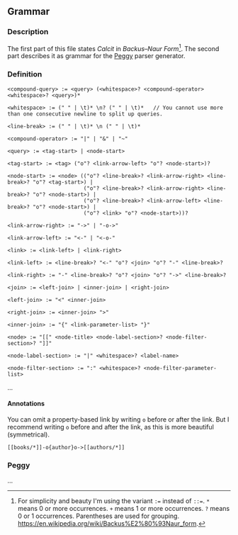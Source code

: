 ## Grammar

### Description

The first part of this file states *Calcit* in *Backus–Naur Form*[^1]. The second part describes it as grammar for the [Peggy](https://peggyjs.org/) parser generator.

### Definition

```
<compound-query> := <query> (<whitespace>? <compound-operator> <whitespace>? <query>)*

<whitespace> := (" " | \t)* \n? (" " | \t)*   // You cannot use more than one consecutive newline to split up queries.

<line-break> := (" " | \t)* \n (" " | \t)*

<compound-operator> := "|" | "&" | "~"

<query> := <tag-start> | <node-start>

<tag-start> := <tag> ("o"? <link-arrow-left> "o"? <node-start>)?

<node-start> := <node> (("o"? <line-break>? <link-arrow-right> <line-break>? "o"? <tag-start>) |                        
                        ("o"? <line-break>? <link-arrow-right> <line-break>? "o"? <node-start>) |
                        ("o"? <line-break>? <link-arrow-left> <line-break>? "o"? <node-start>) |
                        ("o"? <link> "o"? <node-start>))?

<link-arrow-right> := "->" | "-o->"

<link-arrow-left> := "<-" | "<-o-"

<link> := <link-left> | <link-right>

<link-left> := <line-break>? "<-" "o"? <join> "o"? "-" <line-break>?

<link-right> := "-" <line-break>? "o"? <join> "o"? "->" <line-break>?

<join> := <left-join> | <inner-join> | <right-join>

<left-join> := "<" <inner-join>

<right-join> := <inner-join> ">"

<inner-join> := "{" <link-parameter-list> "}"

<node> := "[[" <node-title> <node-label-section>? <node-filter-section>? "]]"

<node-label-section> := "|" <whitespace>? <label-name>

<node-filter-section> := ":" <whitespace>? <node-filter-parameter-list>

```

...

#### Annotations

You can omit a property-based link by writing `o` before or after the link. But I recommend writing `o` before and after the link, as this is more beautiful (symmetrical).

```
[[books/*]]-o{author}o->[[authors/*]]
```

### Peggy

...


[^1]: For simplicity and beauty I'm using the variant `:=` instead of `::=`. `*` means 0 or more occurrences. `+` means 1 or more occurrences. `?` means 0 or 1 occurrences. Parentheses are used for grouping. https://en.wikipedia.org/wiki/Backus%E2%80%93Naur_form. 
